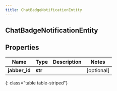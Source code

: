 ```yaml
---
title: ChatBadgeNotificationEntity
---
```

## ChatBadgeNotificationEntity

## Properties

|Name | Type | Description | Notes|
|------------ | ------------- | ------------- | -------------|
| **jabber_id** | **str** |  | [optional] |
{: class="table table-striped"}


